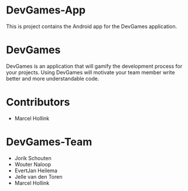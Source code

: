# DevGames-App

This is project contains the Android app for the DevGames application.

# DevGames

DevGames is an application that will gamify the development process for your projects. Using DevGames will motivate your team member write better and more understandable code.

# Contributors 

- Marcel Hollink

# DevGames-Team

- Jorik Schouten
- Wouter Naloop
- EvertJan Heilema
- Jelle van den Toren
- Marcel Hollink
